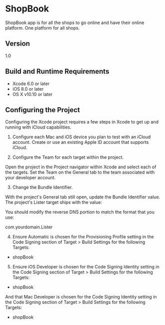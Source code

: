 # ShopBook

ShopBook app is for all the shops to go online and have their online platform. One platform for all shops.

## Version

1.0

## Build and Runtime Requirements
+ Xcode 6.0 or later
+ iOS 8.0 or later
+ OS X v10.10 or later

## Configuring the Project

Configuring the Xcode project requires a few steps in Xcode to get up and running with iCloud capabilities. 

1) Configure each Mac and iOS device you plan to test with an iCloud account. Create or use an existing Apple ID account that supports iCloud.

2) Configure the Team for each target within the project.

Open the project in the Project navigator within Xcode and select each of the targets. Set the Team on the General tab to the team associated with your developer account.

3) Change the Bundle Identifier.

With the project's General tab still open, update the Bundle Identifier value. The project's Lister target ships with the value:


You should modify the reverse DNS portion to match the format that you use:

com.yourdomain.Lister

4) Ensure Automatic is chosen for the Provisioning Profile setting in the Code Signing section of Target > Build Settings for the following Targets:

- shopBook

5) Ensure iOS Developer is chosen for the Code Signing Identity setting in the Code Signing section of Target > Build Settings for the following Targets:

- shopBook

And that Mac Developer is chosen for the Code Signing Identity setting in the Code Signing section of Target > Build Settings for the following Targets:

- shopBook



